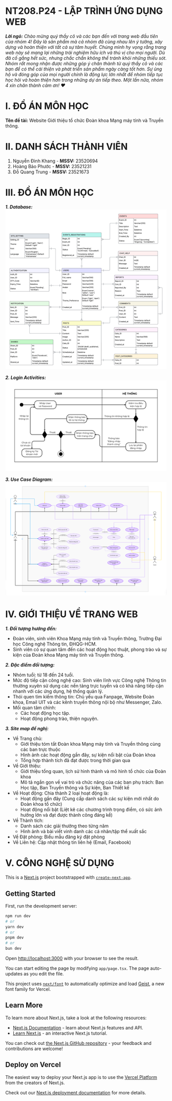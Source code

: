 # NT208.P24 - LẬP TRÌNH ỨNG DỤNG WEB

_**Lời ngỏ:**_
_Chào mừng quý thầy cô và các bạn đến với trang web đầu tiên của nhóm 4! Đây là sản phẩm mà cả nhóm đã cùng nhau lên ý tưởng, xây dựng và hoàn thiện với tất cả sự tâm huyết. Chúng mình hy vọng rằng trang web này sẽ mang lại những trải nghiệm hữu ích và thú vị cho mọi người._
_Dù đã cố gắng hết sức, nhưng chắc chắn không thể tránh khỏi những thiếu sót. Nhóm rất mong nhận được những góp ý chân thành từ quý thầy cô và các bạn để có thể cải thiện và phát triển sản phẩm ngày càng tốt hơn. Sự ủng hộ và đóng góp của mọi người chính là động lực lớn nhất để nhóm tiếp tục học hỏi và hoàn thiện hơn trong những dự án tiếp theo._
_Một lần nữa, nhóm 4 xin chân thành cảm ơn! ❤️_

# I. ĐỒ ÁN MÔN HỌC

**Tên đề tài:** Website Giới thiệu tổ chức Đoàn khoa Mạng máy tính và Truyền thông.

# II. DANH SÁCH THÀNH VIÊN

1. Nguyễn Đình Khang - **MSSV:** 23520694
2. Hoàng Bảo Phước - **MSSV:** 23521231
3. Đỗ Quang Trung - **MSSV:** 23521673

# III. ĐỒ ÁN MÔN HỌC

_**1. Database:**_
   ![Database image](public/Img/GitHub/Database_Web.png)

_**2. Login Activities:**_
   ![Login Activities image](public/Img/GitHub/Login.png)

_**3. Use Case Diagram:**_
   ![Use Case Diagram image](public/Img/GitHub/Use_Case_Diagram.png)

# IV. GIỚI THIỆU VỀ TRANG WEB

_**1. Đối tượng hướng đến:**_

- Đoàn viên, sinh viên Khoa Mạng máy tính và Truyền thông, Trường Đại học Công nghệ Thông tin, ĐHQG-HCM.
- Sinh viên có sự quan tâm đến các hoạt động học thuật, phong trào và sự kiện của Đoàn khoa Mạng máy tính và Truyền thông.

_**2. Đặc điểm đối tượng:**_

- Nhóm tuổi: từ 18 đến 24 tuổi.
- Mức độ tiếp cận công nghệ cao: Sinh viên lĩnh vực Công nghệ Thông tin thường xuyên sử dụng các nền tảng trực tuyến và có khả năng tiếp cận nhanh với các ứng dụng, hệ thống quản lý.
- Thói quen tìm kiếm thông tin: Chủ yếu qua Fanpage, Website Đoàn khoa, Email UIT và các kênh truyền thông nội bộ như Messenger, Zalo.
- Mối quan tâm chính:
  - Các hoạt động học tập.
  - Hoạt động phong trào, thiện nguyện.

_**3. Site map đề nghị:**_

- Về Trang chủ:
  - Giới thiệu tóm tắt Đoàn khoa Mạng máy tính và Truyền thông cùng các ban trực thuộc
  - Hình ảnh các hoạt động gần đây, sự kiện nổi bật của Đoàn khoa
  - Tổng hợp thành tích đã đạt được trong thời gian qua
- Về Giới thiệu:
  - Giới thiệu tổng quan, lịch sử hình thành và mô hình tổ chức của Đoàn khoa
  - Mô tả ngắn gọn về vai trò và chức năng của các ban phụ trách: Ban Học tập, Ban Truyền thông và Sự kiện, Ban Thiết kế
- Về Hoạt động: Chia thành 2 loại hoạt động là:
  - Hoạt động gần đây (Cung cấp danh sách các sự kiện mới nhất do Đoàn khoa tổ chức)
  - Hoạt động nổi bật (Liệt kê các chương trình trọng điểm, có sức ảnh hưởng lớn và đạt được thành công đáng kể)
- Về Thành tích:
  - Danh sách các giải thưởng theo từng năm
  - Hình ảnh và bài viết vinh danh các cá nhân/tập thể xuất sắc
- Về Đặt phòng: Biểu mẫu đăng ký đặt phòng
- Về Liên hệ: Cập nhật thông tin liên hệ (Email, Facebook)

# V. CÔNG NGHỆ SỬ DỤNG

This is a [Next.js](https://nextjs.org) project bootstrapped with [`create-next-app`](https://nextjs.org/docs/app/api-reference/cli/create-next-app).

## Getting Started

First, run the development server:

```bash
npm run dev
# or
yarn dev
# or
pnpm dev
# or
bun dev
```

Open [http://localhost:3000](http://localhost:3000) with your browser to see the result.

You can start editing the page by modifying `app/page.tsx`. The page auto-updates as you edit the file.

This project uses [`next/font`](https://nextjs.org/docs/app/building-your-application/optimizing/fonts) to automatically optimize and load [Geist](https://vercel.com/font), a new font family for Vercel.

## Learn More

To learn more about Next.js, take a look at the following resources:

- [Next.js Documentation](https://nextjs.org/docs) - learn about Next.js features and API.
- [Learn Next.js](https://nextjs.org/learn) - an interactive Next.js tutorial.

You can check out [the Next.js GitHub repository](https://github.com/vercel/next.js) - your feedback and contributions are welcome!

## Deploy on Vercel

The easiest way to deploy your Next.js app is to use the [Vercel Platform](https://vercel.com/new?utm_medium=default-template&filter=next.js&utm_source=create-next-app&utm_campaign=create-next-app-readme) from the creators of Next.js.

Check out our [Next.js deployment documentation](https://nextjs.org/docs/app/building-your-application/deploying) for more details.

